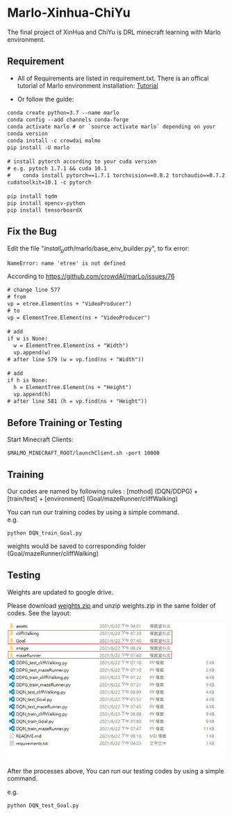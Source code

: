 # Marlo-Xinhua-ChiYu
The final project of XinHua and ChiYu is DRL minecraft learning with Marlo environment.

## Requirement
* All of Requirements are listed in requirement.txt.
There is an offical tutorial of Marlo environment installation: [Tutorial](https://marlo.readthedocs.io/en/latest/installation.html)


* Or follow the guide:
```
conda create python=3.7 --name marlo
conda config --add channels conda-forge
conda activate marlo # or `source activate marlo` depending on your conda version
conda install -c crowdai malmo
pip install -U marlo

# install pytorch according to your cuda version
# e.g. pytoch 1.7.1 && cuda 10.1
#    conda install pytorch==1.7.1 torchvision==0.8.2 torchaudio==0.7.2 cudatoolkit=10.1 -c pytorch

pip install tqdm
pip install opencv-python
pip install tensorboardX
```

## Fix the Bug
Edit the file "$install_path$/marlo/base_env_builder.py", to fix error:
```
NameError: name 'etree' is not defined
```
According to https://github.com/crowdAI/marLo/issues/76
```
# change line 577
# from
vp = etree.Element(ns + "VideoProducer")
# to
vp = ElementTree.Element(ns + "VideoProducer")

# add
if w is None:
  w = ElementTree.Element(ns + "Width")
  vp.append(w)
# after line 579 (w = vp.find(ns + "Width"))

# add
if h is None:
  h = ElementTree.Element(ns + "Height")
  vp.append(h)
# after line 581 (h = vp.find(ns + "Height"))

```

## Before Training or Testing
Start Minecraft Clients:
```
$MALMO_MINECRAFT_ROOT/launchClient.sh -port 10000
```

## Training
Our codes are named by following rules : [mothod] (DQN/DDPG) + [train/test] + [environment] (Goal/mazeRunner/cliffWalking)  

You can run our training codes by using a simple command.  
e.g.  
```
python DQN_train_Goal.py
```
weights would be saved to corresponding folder (Goal/mazeRunner/cliffWalking)
## Testing
Weights are updated to google drive.

Please download [weights.zip](https://drive.google.com/file/d/12BNl2e5Dh-lzW6v251Da0xy8S7OWZOiu/view?usp=sharing) and unzip
weights.zip in the same folder of codes.
See the layout:

![image](image/layout.jpg)

After the processes above, You can run our testing codes by using a simple command.

e.g.  
```
python DQN_test_Goal.py
```
